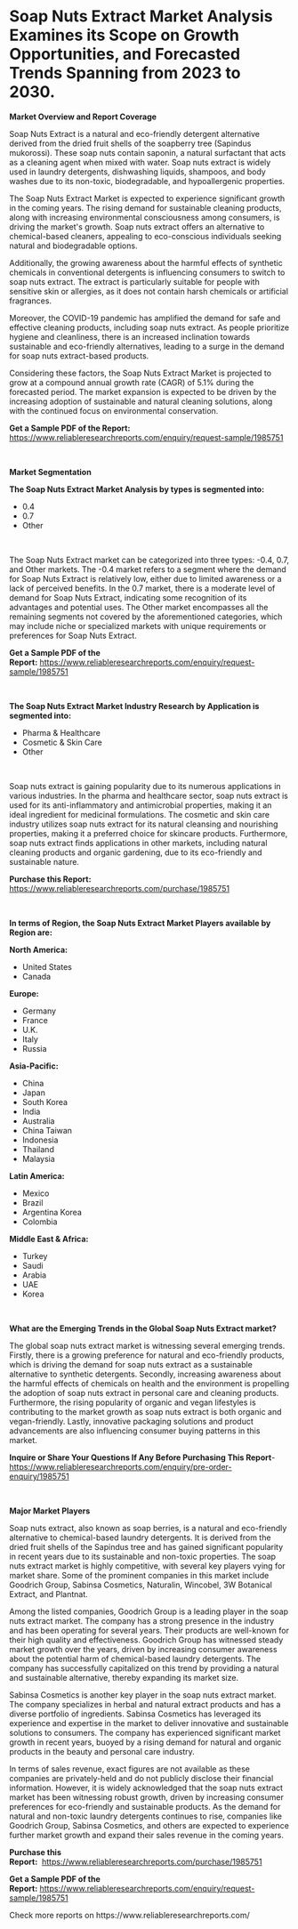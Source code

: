<p><h1>Soap Nuts Extract Market Analysis Examines its Scope on Growth Opportunities, and Forecasted Trends Spanning from 2023 to 2030.</h1></p><p><strong>Market Overview and Report Coverage</strong></p>
<p><p>Soap Nuts Extract is a natural and eco-friendly detergent alternative derived from the dried fruit shells of the soapberry tree (Sapindus mukorossi). These soap nuts contain saponin, a natural surfactant that acts as a cleaning agent when mixed with water. Soap nuts extract is widely used in laundry detergents, dishwashing liquids, shampoos, and body washes due to its non-toxic, biodegradable, and hypoallergenic properties.</p><p>The Soap Nuts Extract Market is expected to experience significant growth in the coming years. The rising demand for sustainable cleaning products, along with increasing environmental consciousness among consumers, is driving the market's growth. Soap nuts extract offers an alternative to chemical-based cleaners, appealing to eco-conscious individuals seeking natural and biodegradable options.</p><p>Additionally, the growing awareness about the harmful effects of synthetic chemicals in conventional detergents is influencing consumers to switch to soap nuts extract. The extract is particularly suitable for people with sensitive skin or allergies, as it does not contain harsh chemicals or artificial fragrances.</p><p>Moreover, the COVID-19 pandemic has amplified the demand for safe and effective cleaning products, including soap nuts extract. As people prioritize hygiene and cleanliness, there is an increased inclination towards sustainable and eco-friendly alternatives, leading to a surge in the demand for soap nuts extract-based products.</p><p>Considering these factors, the Soap Nuts Extract Market is projected to grow at a compound annual growth rate (CAGR) of 5.1% during the forecasted period. The market expansion is expected to be driven by the increasing adoption of sustainable and natural cleaning solutions, along with the continued focus on environmental conservation.</p></p>
<p><strong>Get a Sample PDF of the Report:</strong> <a href="https://www.reliableresearchreports.com/enquiry/request-sample/1985751">https://www.reliableresearchreports.com/enquiry/request-sample/1985751</a></p>
<p>&nbsp;</p>
<p><strong>Market Segmentation</strong></p>
<p><strong>The Soap Nuts Extract Market Analysis by types is segmented into:</strong></p>
<p><ul><li>0.4</li><li>0.7</li><li>Other</li></ul></p>
<p>&nbsp;</p>
<p><p>The Soap Nuts Extract market can be categorized into three types: -0.4, 0.7, and Other markets. The -0.4 market refers to a segment where the demand for Soap Nuts Extract is relatively low, either due to limited awareness or a lack of perceived benefits. In the 0.7 market, there is a moderate level of demand for Soap Nuts Extract, indicating some recognition of its advantages and potential uses. The Other market encompasses all the remaining segments not covered by the aforementioned categories, which may include niche or specialized markets with unique requirements or preferences for Soap Nuts Extract.</p></p>
<p><strong>Get a Sample PDF of the Report:</strong>&nbsp;<a href="https://www.reliableresearchreports.com/enquiry/request-sample/1985751">https://www.reliableresearchreports.com/enquiry/request-sample/1985751</a></p>
<p>&nbsp;</p>
<p><strong>The Soap Nuts Extract Market Industry Research by Application is segmented into:</strong></p>
<p><ul><li>Pharma & Healthcare</li><li>Cosmetic & Skin Care</li><li>Other</li></ul></p>
<p>&nbsp;</p>
<p><p>Soap nuts extract is gaining popularity due to its numerous applications in various industries. In the pharma and healthcare sector, soap nuts extract is used for its anti-inflammatory and antimicrobial properties, making it an ideal ingredient for medicinal formulations. The cosmetic and skin care industry utilizes soap nuts extract for its natural cleansing and nourishing properties, making it a preferred choice for skincare products. Furthermore, soap nuts extract finds applications in other markets, including natural cleaning products and organic gardening, due to its eco-friendly and sustainable nature.</p></p>
<p><strong>Purchase this Report:</strong>&nbsp; <a href="https://www.reliableresearchreports.com/purchase/1985751">https://www.reliableresearchreports.com/purchase/1985751</a></p>
<p>&nbsp;</p>
<p><strong>In terms of Region, the Soap Nuts Extract Market Players available by Region are:</strong></p>
<p>
    <p> <strong> North America: </strong>
        <ul>
            <li>United States</li>
            <li>Canada</li>
        </ul>
        </p> 
    <p> <strong> Europe: </strong>
        <ul>
            <li>Germany</li>
            <li>France</li>
            <li>U.K.</li>
            <li>Italy</li>
            <li>Russia</li>
        </ul>
        </p> 
    <p> <strong> Asia-Pacific: </strong>
        <ul>
            <li>China</li>
            <li>Japan</li>
            <li>South Korea</li>
            <li>India</li>
            <li>Australia</li>
            <li>China Taiwan</li>
            <li>Indonesia</li>
            <li>Thailand</li>
            <li>Malaysia</li>
        </ul>
        </p> 
    <p> <strong> Latin America: </strong>
        <ul>
            <li>Mexico</li>
            <li>Brazil</li>
            <li>Argentina Korea</li>
            <li>Colombia</li>
        </ul>
        </p> 
    <p> <strong> Middle East & Africa: </strong>
        <ul>
            <li>Turkey</li>
            <li>Saudi</li>
            <li>Arabia</li>
            <li>UAE</li>
            <li>Korea</li>
        </ul>
    </p>
    </p>
<p>&nbsp;</p>
<p><strong>What are the Emerging Trends in the Global Soap Nuts Extract market?</strong></p>
<p><p>The global soap nuts extract market is witnessing several emerging trends. Firstly, there is a growing preference for natural and eco-friendly products, which is driving the demand for soap nuts extract as a sustainable alternative to synthetic detergents. Secondly, increasing awareness about the harmful effects of chemicals on health and the environment is propelling the adoption of soap nuts extract in personal care and cleaning products. Furthermore, the rising popularity of organic and vegan lifestyles is contributing to the market growth as soap nuts extract is both organic and vegan-friendly. Lastly, innovative packaging solutions and product advancements are also influencing consumer buying patterns in this market.</p></p>
<p><strong>Inquire or Share Your Questions If Any Before Purchasing This Report</strong>- <a href="https://www.reliableresearchreports.com/enquiry/pre-order-enquiry/1985751">https://www.reliableresearchreports.com/enquiry/pre-order-enquiry/1985751</a></p>
<p>&nbsp;</p>
<p><strong>Major Market Players</strong></p>
<p><p>Soap nuts extract, also known as soap berries, is a natural and eco-friendly alternative to chemical-based laundry detergents. It is derived from the dried fruit shells of the Sapindus tree and has gained significant popularity in recent years due to its sustainable and non-toxic properties. The soap nuts extract market is highly competitive, with several key players vying for market share. Some of the prominent companies in this market include Goodrich Group, Sabinsa Cosmetics, Naturalin, Wincobel, 3W Botanical Extract, and Plantnat.</p><p>Among the listed companies, Goodrich Group is a leading player in the soap nuts extract market. The company has a strong presence in the industry and has been operating for several years. Their products are well-known for their high quality and effectiveness. Goodrich Group has witnessed steady market growth over the years, driven by increasing consumer awareness about the potential harm of chemical-based laundry detergents. The company has successfully capitalized on this trend by providing a natural and sustainable alternative, thereby expanding its market size.</p><p>Sabinsa Cosmetics is another key player in the soap nuts extract market. The company specializes in herbal and natural extract products and has a diverse portfolio of ingredients. Sabinsa Cosmetics has leveraged its experience and expertise in the market to deliver innovative and sustainable solutions to consumers. The company has experienced significant market growth in recent years, buoyed by a rising demand for natural and organic products in the beauty and personal care industry.</p><p>In terms of sales revenue, exact figures are not available as these companies are privately-held and do not publicly disclose their financial information. However, it is widely acknowledged that the soap nuts extract market has been witnessing robust growth, driven by increasing consumer preferences for eco-friendly and sustainable products. As the demand for natural and non-toxic laundry detergents continues to rise, companies like Goodrich Group, Sabinsa Cosmetics, and others are expected to experience further market growth and expand their sales revenue in the coming years.</p></p>
<p><strong>Purchase this Report:</strong>&nbsp;&nbsp;<a href="https://www.reliableresearchreports.com/purchase/1985751">https://www.reliableresearchreports.com/purchase/1985751</a></p>
<p></p>
<p><strong>Get a Sample PDF of the Report:</strong>&nbsp;<a href="https://www.reliableresearchreports.com/enquiry/request-sample/1985751">https://www.reliableresearchreports.com/enquiry/request-sample/1985751</a></p>
<p>Check more reports on https://www.reliableresearchreports.com/</p>